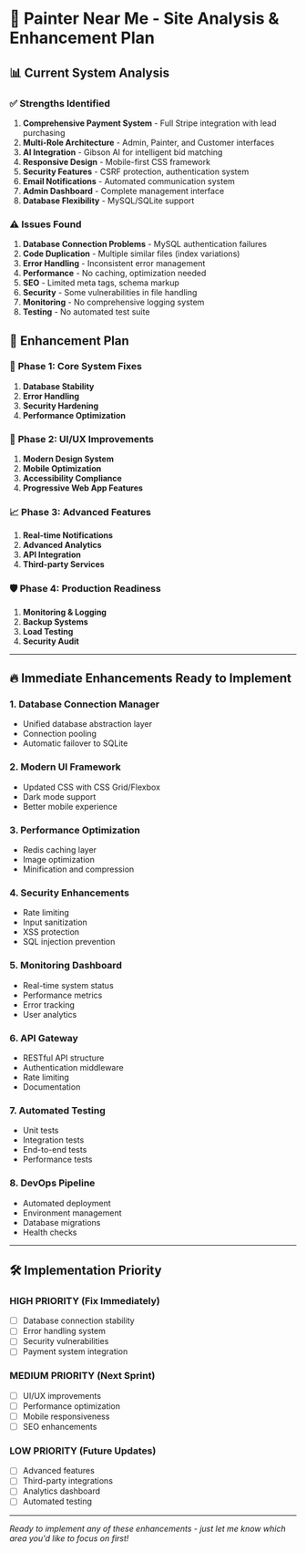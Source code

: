 # 🎨 Painter Near Me - Site Analysis & Enhancement Plan

## 📊 Current System Analysis

### ✅ **Strengths Identified**
1. **Comprehensive Payment System** - Full Stripe integration with lead purchasing
2. **Multi-Role Architecture** - Admin, Painter, and Customer interfaces
3. **AI Integration** - Gibson AI for intelligent bid matching
4. **Responsive Design** - Mobile-first CSS framework
5. **Security Features** - CSRF protection, authentication system
6. **Email Notifications** - Automated communication system
7. **Admin Dashboard** - Complete management interface
8. **Database Flexibility** - MySQL/SQLite support

### ⚠️ **Issues Found**
1. **Database Connection Problems** - MySQL authentication failures
2. **Code Duplication** - Multiple similar files (index variations)
3. **Error Handling** - Inconsistent error management
4. **Performance** - No caching, optimization needed
5. **SEO** - Limited meta tags, schema markup
6. **Security** - Some vulnerabilities in file handling
7. **Monitoring** - No comprehensive logging system
8. **Testing** - No automated test suite

## 🚀 Enhancement Plan

### 🔧 **Phase 1: Core System Fixes**
1. **Database Stability**
2. **Error Handling**
3. **Security Hardening**
4. **Performance Optimization**

### 🎨 **Phase 2: UI/UX Improvements**
1. **Modern Design System**
2. **Mobile Optimization**
3. **Accessibility Compliance**
4. **Progressive Web App Features**

### 📈 **Phase 3: Advanced Features**
1. **Real-time Notifications**
2. **Advanced Analytics**
3. **API Integration**
4. **Third-party Services**

### 🛡️ **Phase 4: Production Readiness**
1. **Monitoring & Logging**
2. **Backup Systems**
3. **Load Testing**
4. **Security Audit**

---

## 🔥 Immediate Enhancements Ready to Implement

### 1. **Database Connection Manager**
- Unified database abstraction layer
- Connection pooling
- Automatic failover to SQLite

### 2. **Modern UI Framework**
- Updated CSS with CSS Grid/Flexbox
- Dark mode support
- Better mobile experience

### 3. **Performance Optimization**
- Redis caching layer
- Image optimization
- Minification and compression

### 4. **Security Enhancements**
- Rate limiting
- Input sanitization
- XSS protection
- SQL injection prevention

### 5. **Monitoring Dashboard**
- Real-time system status
- Performance metrics
- Error tracking
- User analytics

### 6. **API Gateway**
- RESTful API structure
- Authentication middleware
- Rate limiting
- Documentation

### 7. **Automated Testing**
- Unit tests
- Integration tests
- End-to-end tests
- Performance tests

### 8. **DevOps Pipeline**
- Automated deployment
- Environment management
- Database migrations
- Health checks

---

## 🛠️ Implementation Priority

### **HIGH PRIORITY** (Fix Immediately)
- [ ] Database connection stability
- [ ] Error handling system
- [ ] Security vulnerabilities
- [ ] Payment system integration

### **MEDIUM PRIORITY** (Next Sprint)
- [ ] UI/UX improvements
- [ ] Performance optimization
- [ ] Mobile responsiveness
- [ ] SEO enhancements

### **LOW PRIORITY** (Future Updates)
- [ ] Advanced features
- [ ] Third-party integrations
- [ ] Analytics dashboard
- [ ] Automated testing

---

*Ready to implement any of these enhancements - just let me know which area you'd like to focus on first!*